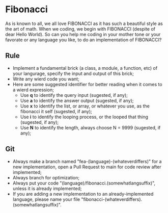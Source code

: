 # Fibonacci
As is known to all, we all love FIBONACCI as it has such a beautiful style as the art of math. When we coding, we begin with FIBONACCI (despite of dear Hello World). So can you help me coding in your mother tone or your favorate or any language you like, to do an implementation of FIBONACCI?

## Rule
- Implement a fundamental brick (a class, a module, a function, etc) of your langurage, specify the input and output of this brick;
- Write any wierd code you want;
- Here are some suggested identifier for better reading when it comes to a wierd expression;
  - Use **q** to identify the query input (sugested, if any);
  - Use **a** to identify the answer output (sugested, if any);
  - Use **x** to identify the list, or array, or whatever you use, as the fibonacci it self (sugested, if any);
  - Use **i** to identify the looping process, or the looped that thing (sugested, if any);
  - Use **N** to identify the length, always choose N = 9999 (sugested, if any);

## Git
- Always make a branch named "fea-(language)-(whateverdiffers)" for a new implementation, open a Pull Request to main for code review after implemented;
- Always branch for optimization;
- Always put your code "(language)/fibonacci.(somewhatlangsuffix)", unless it is already implemented;
- If you are adding a new implementation to an already-implemented language, please name your file "fibonacci-(whateverdiffers).(somewhatlangsuffix)".

